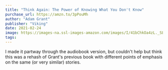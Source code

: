 ```yaml
---
title: "Think Again: The Power of Knowing What You Don't Know"
purchase_url: https://amzn.to/3pPouMh
author: "Adam Grant"
publisher: "Viking"
date: 2021-02-24
image: https://images-na.ssl-images-amazon.com/images/I/41bChkOa4zL._SL75_.jpg
tags:
---
```


I made it partway through the audiobook version, but couldn't help but think this was a rehash of Grant's previous book with different points of emphasis on the same (or very similar) stories.
